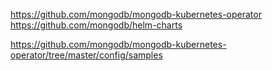 https://github.com/mongodb/mongodb-kubernetes-operator
https://github.com/mongodb/helm-charts

https://github.com/mongodb/mongodb-kubernetes-operator/tree/master/config/samples
